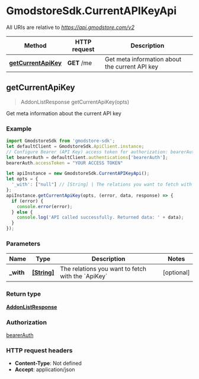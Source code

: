 # GmodstoreSdk.CurrentAPIKeyApi

All URIs are relative to *https://api.gmodstore.com/v2*

Method | HTTP request | Description
------------- | ------------- | -------------
[**getCurrentApiKey**](CurrentAPIKeyApi.md#getCurrentApiKey) | **GET** /me | Get meta information about the current API key



## getCurrentApiKey

> AddonListResponse getCurrentApiKey(opts)

Get meta information about the current API key

### Example

```javascript
import GmodstoreSdk from 'gmodstore-sdk';
let defaultClient = GmodstoreSdk.ApiClient.instance;
// Configure Bearer (API Key) access token for authorization: bearerAuth
let bearerAuth = defaultClient.authentications['bearerAuth'];
bearerAuth.accessToken = "YOUR ACCESS TOKEN"

let apiInstance = new GmodstoreSdk.CurrentAPIKeyApi();
let opts = {
  '_with': ["null"] // [String] | The relations you want to fetch with the `ApiKey`
};
apiInstance.getCurrentApiKey(opts, (error, data, response) => {
  if (error) {
    console.error(error);
  } else {
    console.log('API called successfully. Returned data: ' + data);
  }
});
```

### Parameters


Name | Type | Description  | Notes
------------- | ------------- | ------------- | -------------
 **_with** | [**[String]**](String.md)| The relations you want to fetch with the &#x60;ApiKey&#x60; | [optional] 

### Return type

[**AddonListResponse**](AddonListResponse.md)

### Authorization

[bearerAuth](../README.md#bearerAuth)

### HTTP request headers

- **Content-Type**: Not defined
- **Accept**: application/json

